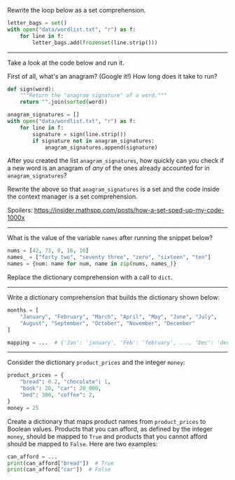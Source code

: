 Rewrite the loop below as a set comprehension.

```py
letter_bags = set()
with open("data/wordlist.txt", "r") as f:
    for line in f:
        letter_bags.add(frozenset(line.strip()))
```

---

Take a look at the code below and run it.

First of all, what's an anagram? (Google it!)
How long does it take to run?

```py
def sign(word):
    """Return the "anagram signature" of a word."""
    return "".join(sorted(word))

anagram_signatures = []
with open("data/wordlist.txt", "r") as f:
    for line in f:
        signature = sign(line.strip())
        if signature not in anagram_signatures:
            anagram_signatures.append(signature)
```

After you created the list `anagram_signatures`, how quickly can you check if a new word is an anagram of _any_ of the ones already accounted for in `anagram_signatures`?

Rewrite the above so that `anagram_signatures` is a set and the code inside the context manager is a set comprehension.

Spoilers: https://insider.mathspp.com/posts/how-a-set-sped-up-my-code-1000x

---

What is the value of the variable `names` after running the snippet below?

```py
nums = [42, 73, 0, 16, 10]
names_ = ["forty two", "seventy three", "zero", "sixteen", "ten"]
names = {num: name for num, name in zip(nums, names_)}
```

Replace the dictionary comprehension with a call to `dict`.

---

Write a dictionary comprehension that builds the dictionary shown below:

```py
months = [
    "January", "February", "March", "April", "May", "June", "July",
    "August", "September", "October", "November", "December"
]

mapping = ...  # {'Jan': 'january', 'Feb': 'february', ..., 'Dec': 'december'}
```

---

Consider the dictionary `product_prices` and the integer `money`:

```py
product_prices = {
    "bread": 0.2, "chocolate": 1,
    "book": 20, "car": 20_000,
    "bed": 300, "coffee": 2,
}
money = 25
```

Create a dictionary that maps product names from `product_prices` to Boolean values.
Products that you can afford, as defined by the integer `money`, should be mapped to `True` and products that you cannot afford should be mapped to `False`.
Here are two examples:

```py
can_afford = ...
print(can_afford["bread"])  # True
print(can_afford["car"])  # False
```
